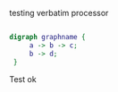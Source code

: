 testing verbatim processor

```dot

digraph graphname {
     a -> b -> c;
     b -> d;
 }

```

Test ok